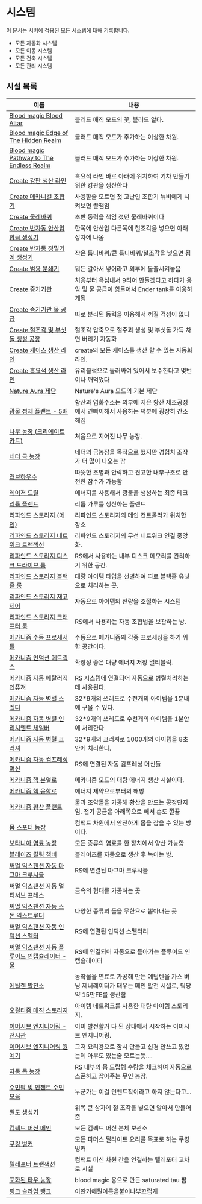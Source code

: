# 시스템

이 문서는 서버에 적용된 모든 시스템에 대해 기록합니다.

- 모든 자동화 시스템
- 모든 이동 시스템
- 모든 건축 시스템
- 모든 관리 시스템

## 시설 목록

<!-- systems_list_dest_open -->
|이름|내용|
|---|---|
|[ Blood magic Blood Altar](bl_blood_alter.md)|블러드 매직 모드의 꽃, 블러드 알타.|
|[ Blood magic Edge of The Hidden Realm](bl_edge_of_the_hidden_realm.md)|블러드 매직 모드가 추가하는 이상한 차원.|
|[ Blood magic Pathway to The Endless Realm](bl_pathway_to_the_endless_realm.md)|블러드 매직 모드가 추가하는 이상한 차원.|
|[ Create 강판 생산 라인](create_plate_line.md)|흑요석 라인 바로 아래에 위치하여 기차 만들기 위한 강판을 생산한다|
|[ Create 메카니컬 조합기](create_mechanical_crafter.md)|사용할줄 모르면 첫 고난인 조합기 뉴비에게 시켜보면 꿀잼임|
|[ Create 물레바퀴](create_waterwheel.md)|초반 동력을 책임 졌던 물레바퀴이다|
|[ Create 반자동 안산암 합금 생성기](create_semiauto_andesite_alloy_maker.md)|한쪽에 안산암 다른쪽에 철조각을 넣으면 아래 상자에 나옴|
|[ Create 반자동 정밀기계 생성기](create_semiauto_refinedmachine_generator.md)|작은 톱니바퀴/큰 톱니바퀴/철조각을 넣으면 됨|
|[ Create 범용 분쇄기](create_universial_crusher.md)|뭐든 갈아서 넣어라고 외부에 돌출시켜놓음|
|[ Create 증기기관](create_steam_engine.md)|처음부터 욕심내서 9티어 만들겠다고 하다가 용암 및 물 공급이 힘들어서 Ender tank를 이용하게됨|
|[ Create 증기기관 물 공급](create_water_supply.md)|따로 분리된 동력을 이용해서 꺼질 걱정이 없다|
|[ Create 철조각 및 부싯돌 생성 공장](create_iron_flint_steal_factory.md)|철조각 압축으로 철주괴 생성 및 부싯돌 가득 차면 버리기 자동화|
|[ Create 케이스 생산 라인](create_case_line.md)|create의 모든 케이스를 생산 할 수 있는 자동화 라인.|
|[ Create 흑요석 생산 라인](create_obsidian_line.md)|유리블럭으로 둘러싸여 있어서 보수한다고 몇번이나 깨먹었다|
|[ Nature Aura 제단](na_altar.md)|Nature's Aura 모드의 기본 제단|
|[ 광물 정제 플랜트 - 5배](mk_ore_processing_plant_5x.md)|황산과 염화수소는 외부에 지은 황산 제조공정에서 긴빠이해서 사용하는 덕분에 굉장히 간소해짐|
|[ 나무 농장 (크리에이트 카트)](tree_farm_create_cart.md)|처음으로 지어진 나무 농장.  |
|[ 네더 금 농장](nether_gold_farm.md)|네더의 금농장을 목적으로 했지만 경험치 조작가 더 많이 나오는 팜  |
|[ 러브하우수 ](love_house.md)|따뜻한 조명과 안락하고 견고한 내부구조로 안전한 잠수가 가능함|
|[ 레이저 드릴](laser_drill.md)|에너지를 사용해서 광물을 생성하는 최종 테크|
|[ 리튬 플랜트](mk_lithum_plant.md)|리튬 가루를 생산하는 플랜트|
|[ 리파인드 스토리지 (메인)](rs_main.md)|리파인드 스토리지의 메인 컨트롤러가 위치한 장소|
|[ 리파인드 스토리지 네트워크 트랜젝션](rs_network_tranjection.md)|리파인드 스토리지의 무선 네트워크 연결 중앙화.|
|[ 리파인드 스토리지 디스크 드라이브 룸](rs_disk_drives.md)|RS에서 사용하는 내부 디스크 메모리를 관리하기 위한 공간.|
|[ 리파인드 스토리지 블랙홀 룸](rs_black_hole.md)|대량 아이템 타입을 선별하여 따로 블랙홀 유닛으로 처리하는 곳.|
|[ 리파인드 스토리지 재고 제어](rs_stock_control.md)|자동으로 아이템의 잔량을 조절하는 시스템|
|[ 리파인드 스토리지 크래프터 룸](rs_crafters.md)|RS에서 사용하는 자동 조합법을 보관하는 방.|
|[ 메카니즘 수동 프로세서들](mk_manual_processors.md)|수동으로 메카니즘의 각종 프로세싱을 하기 위한 공간이다.|
|[ 메카니즘 인덕션 메트릭스](mk_induction_matrix.md)|확장성 좋은 대량 에너지 저장 멀티블럭.|
|[ 메카니즘 자동 메탈러직 인퓨져](mk_auto_metallurgic_infuser.md)|RS 시스템에 연결되어 자동으로 병렬처리하는데 사용된다.|
|[ 메카니즘 자동 병렬 스멜터](mk_auto_smeltery.md)|32*9개의 쓰레드로 수천개의 아이템을 1분내에 구울 수 있다.|
|[ 메카니즘 자동 병렬 인리치멘트 체임버](mk_auto_enrichment_chamber.md)|32*9개의 쓰레드로 수천개의 아이템을 1분안에 처리한다|
|[ 메카니즘 자동 병렬 크러셔](mk_auto_crushers.md)|32*9개의 크러셔로 1000개의 아이템을 8초안에 처리한다.|
|[ 메카니즘 자동 컴프레싱 머신](mk_auto_compressing.md)|RS에 연결된 자동 컴프레싱 머신들|
|[ 메카니즘 핵 분열로](mk_fission_reactor.md)|메카니즘 모드의 대량 에너지 생산 시설이다.|
|[ 메카니즘 핵 융합로](mk_fusion_reactor.md)|에너지 제약으로부터의 해방|
|[ 메카니즘 황산 플랜트](mk_sulfer_plant.md)|물과 조약돌을 가공해 황산을 만드는 공정단지임. 전기 공급은 아래쪽으로 빼서 손도 깔끔|
|[ 몹 스포터 농장](mobspawner_farm.md)|컴팩트 차원에서 안전하게 몹을 잡을 수 있는 방이다.|
|[ 보타니아 염료 농장](botania_dye_farm.md)|모든 종류의 염료를 한 장치에서 양산 가능함|
|[ 블레이즈 킬링 챔버](blaze_killing_chamber.md)|블레이즈를 자동으로 생산 후 녹이는 방.|
|[ 써멀 익스팬션 자동 마그마 크루시블](te_auto_magma_crucible.md)|RS에 연결된 마그마 크루시블|
|[ 써멀 익스팬션 자동 멀티서보 프레스](te_auto_multiservo_press.md)|금속의 형태를 가공하는 곳|
|[ 써멀 익스팬션 자동 스톤 익스트루더](te_stone_extruder.md)|다양한 종류의 돌을 무한으로 뽑아내는 곳|
|[ 써멀 익스팬션 자동 인덕션 스멜터](te_auto_induction_smelter.md)|RS에 연결된 인덕션 스멜터리|
|[ 써멀 익스팬션 자동 플루이드 인캡슐레이터 - 물](te_auto_fluid_encapsulator_water.md)|RS에 연결되어 자동으로 돌아가는 플루이드 인캡슐레이터|
|[ 에틸렌 발전소](mk_ethylene_generator.md)|농작물을 연료로 가공해 만든 에틸렌을 가스 버닝 제너레이터가 태우는 메인 발전 시설로, 틱당 약 15만FE를 생산함|
|[ 오컬티즘 매직 스토리지](occultism_magic_storage.md)|아이템 네트워크를 사용한 대량 아이템 스토리지.|
|[ 이머시브 엔지니어링 - 전시관](ie_main.md)|이미 발전할거 다 된 상태에서 시작하는 이머시브 엔지니어링.|
|[ 이머시브 엔지니어링 원예기](ie_garden_clothe.md)|그저 요리용으로 잠시 만들고 신경 안쓰고 있었는데 아무도 있는줄 모르는듯....|
|[ 자동 몹 농장](auto_mob_farm.md)|RS 내부의 몹 드랍템 수량을 체크하며 자동으로 스폰하고 잡아주는 무인 농장.|
|[ 주민팜 및 인챈트 주민 모음](viliager_farm.md)|누군가는 이걸 인챈트작이라고 하지 않는다고...|
|[ 철도 생성기](rail_generator.md)|위쪽 큰 상자에 철 조각을 넣으면 알아서 만들어줌|
|[ 컴팩트 머신 메인](cm_compactmachine_main.md)|모든 컴팩트 머신 본체 보관소|
|[ 쿠킹 벙커](cooking_bunker.md)|모든 파머스 딜라이트 요리를 목표로 하는 쿠킹 벙커|
|[ 텔레포터 트랜잭션](teleporter_hub.md)|컴팩트 머신 차원 간을 연결하는 텔레포터 교차로 시설|
|[ 포화된 타우 농장](saturated_tau_farm.md)|blood magic 용으로 만든 saturated tau 팜|
|[ 핑크 슬라임 탱크](pink_slime_tank.md)|이딴거에뭔이름을붙이냐부끄럽게|
<!-- systems_list_dest_close -->
